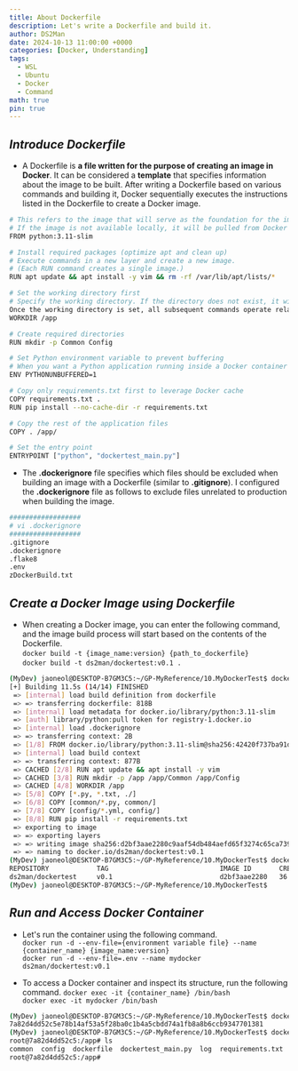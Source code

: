 ```yaml
---
title: About Dockerfile
description: Let's write a Dockerfile and build it.
author: DS2Man
date: 2024-10-13 11:00:00 +0000
categories: [Docker, Understanding]
tags:
  - WSL
  - Ubuntu
  - Docker
  - Command
math: true
pin: true
---
```


## *Introduce Dockerfile*

- A Dockerfile is **a file written for the purpose of creating an image in Docker**.  It can be considered a **template** that specifies information about the image to be built.  After writing a Dockerfile based on various commands and building it, Docker sequentially executes the instructions listed in the Dockerfile to create a Docker image.

<!--
https://hstory0208.tistory.com/entry/Docker-dockerfile의-개념과-작성법에-대해-알아보자
도커파일은 **docker 에서 이미지를 생성하기 위한 용도로 작성하는 파일**이다.
만들 이미지에 대한 정보를 기술해 둔 템플릿(template) 이라고 보면 된다.
여러가지 명령어를 토대로 Dockerfile을 작성한 후 빌드면 Docker는 Dockerfile에 나열된 명령문을 차례대로 수행하며 DockerImage를 생성한다.
-->

```bash
# This refers to the image that will serve as the foundation for the image being created.  
# If the image is not available locally, it will be pulled from Docker Hub.
FROM python:3.11-slim

# Install required packages (optimize apt and clean up)
# Execute commands in a new layer and create a new image.  
# (Each RUN command creates a single image.)
RUN apt update && apt install -y vim && rm -rf /var/lib/apt/lists/*

# Set the working directory first
# Specify the working directory. If the directory does not exist, it will be created.  
Once the working directory is set, all subsequent commands operate relative to this directory
WORKDIR /app

# Create required directories
RUN mkdir -p Common Config

# Set Python environment variable to prevent buffering
# When you want a Python application running inside a Docker container to output logs immediately.
ENV PYTHONUNBUFFERED=1 

# Copy only requirements.txt first to leverage Docker cache
COPY requirements.txt .
RUN pip install --no-cache-dir -r requirements.txt

# Copy the rest of the application files
COPY . /app/

# Set the entry point
ENTRYPOINT ["python", "dockertest_main.py"]
```

- The **.dockerignore** file specifies which files should be excluded when building an image with a Dockerfile (similar to **.gitignore**).  I configured the **.dockerignore** file as follows to exclude files unrelated to production when building the image.

<!--
**.dockerignore**파일은 Dockerfile로 이미지를 빌드할 때 어떤 파일을 제외시킬 것인지를 명시하는 파일입니다.(.gitignore와 유사함)
**.dockerignore**파일을 다음과 같이 구성하여 프로덕션과 관련없는 파일들을 이미지를 빌드할 때 제외시켜 주었습니다.
-->

```bash
##################
# vi .dockerignore
##################
.gitignore
.dockerignore
.flake8
.env
zDockerBuild.txt
```

## *Create a Docker Image using Dockerfile*

- When creating a Docker image, you can enter the following command, and the image build process will start based on the contents of the Dockerfile.     
	`docker build -t {image_name:version} {path_to_dockerfile}`    
	`docker build -t ds2man/dockertest:v0.1 .`   

<!--
도커 이미지를 만들 때 아래와 같이 명령어를 입력하면 작성한 도커파일의 내용을 기반으로 이미지 빌드가 시작된다.
-->

```bash
(MyDev) jaoneol@DESKTOP-B7GM3C5:~/GP-MyReference/10.MyDockerTest$ docker build -t ds2man/dockertest:v0.1 .
[+] Building 11.5s (14/14) FINISHED                                                                                                                                                                                                                  docker:default
 => [internal] load build definition from dockerfile                                                                                                                                                                                                           0.0s
 => => transferring dockerfile: 818B                                                                                                                                                                                                                           0.0s
 => [internal] load metadata for docker.io/library/python:3.11-slim                                                                                                                                                                                            1.7s
 => [auth] library/python:pull token for registry-1.docker.io                                                                                                                                                                                                  0.0s
 => [internal] load .dockerignore                                                                                                                                                                                                                              0.0s
 => => transferring context: 2B                                                                                                                                                                                                                                0.0s
 => [1/8] FROM docker.io/library/python:3.11-slim@sha256:42420f737ba91d509fc60d5ed65ed0492678a90c561e1fa08786ae8ba8b52eda                                                                                                                                      0.0s
 => [internal] load build context                                                                                                                                                                                                                              0.0s
 => => transferring context: 877B                                                                                                                                                                                                                              0.0s
 => CACHED [2/8] RUN apt update && apt install -y vim                                                                                                                                                                                                          0.0s
 => CACHED [3/8] RUN mkdir -p /app /app/Common /app/Config                                                                                                                                                                                                     0.0s
 => CACHED [4/8] WORKDIR /app                                                                                                                                                                                                                                  0.0s
 => [5/8] COPY [*.py, *.txt, ./]                                                                                                                                                                                                                               0.0s
 => [6/8] COPY [common/*.py, common/]                                                                                                                                                                                                                          0.0s
 => [7/8] COPY [config/*.yml, config/]                                                                                                                                                                                                                         0.0s
 => [8/8] RUN pip install -r requirements.txt                                                                                                                                                                                                                  9.0s
 => exporting to image                                                                                                                                                                                                                                         0.6s 
 => => exporting layers                                                                                                                                                                                                                                        0.5s 
 => => writing image sha256:d2bf3aae2280c9aaf54db484aefd65f3274c65ca739611b989a12de1febcb489                                                                                                                                                                   0.0s 
 => => naming to docker.io/ds2man/dockertest:v0.1                                                                                                                                                                                                              0.0s 
(MyDev) jaoneol@DESKTOP-B7GM3C5:~/GP-MyReference/10.MyDockerTest$ docker images
REPOSITORY            TAG                            IMAGE ID       CREATED          SIZE                                                                                                                                                                           
ds2man/dockertest     v0.1                           d2bf3aae2280   36 seconds ago   440MB
(MyDev) jaoneol@DESKTOP-B7GM3C5:~/GP-MyReference/10.MyDockerTest$    
```

## *Run and Access Docker Container*

- Let's run the container using the following command.    
	`docker run -d --env-file={environment variable file} --name {container_name} {image_name:version}`    
	`docker run -d --env-file=.env --name mydocker ds2man/dockertest:v0.1`

- To access a Docker container and inspect its structure, run the following command.
	`docker exec -it {container_name} /bin/bash`    
	`docker exec -it mydocker /bin/bash`

```bash
(MyDev) jaoneol@DESKTOP-B7GM3C5:~/GP-MyReference/10.MyDockerTest$ docker run -d --env-file=.env --name mydocker ds2man/dockertest:v0.1
7a82d4dd52c5e78b14af53a5f28ba0c1b4a5cbdd74a1fb8a8b6ccb9347701381
(MyDev) jaoneol@DESKTOP-B7GM3C5:~/GP-MyReference/10.MyDockerTest$ docker exec -it mydocker /bin/bash
root@7a82d4dd52c5:/app# ls
common  config  dockerfile  dockertest_main.py  log  requirements.txt
root@7a82d4dd52c5:/app# 
```
